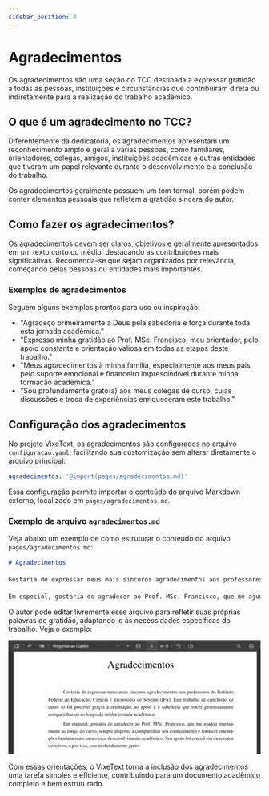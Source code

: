 ```yaml
---
sidebar_position: 4
---
```


# Agradecimentos

Os agradecimentos são uma seção do TCC destinada a expressar gratidão a todas as pessoas, instituições e circunstâncias que contribuíram direta ou indiretamente para a realização do trabalho acadêmico.

## O que é um agradecimento no TCC?

Diferentemente da dedicatória, os agradecimentos apresentam um reconhecimento amplo e geral a várias pessoas, como familiares, orientadores, colegas, amigos, instituições acadêmicas e outras entidades que tiveram um papel relevante durante o desenvolvimento e a conclusão do trabalho.

Os agradecimentos geralmente possuem um tom formal, porém podem conter elementos pessoais que refletem a gratidão sincera do autor.

## Como fazer os agradecimentos?

Os agradecimentos devem ser claros, objetivos e geralmente apresentados em um texto curto ou médio, destacando as contribuições mais significativas. Recomenda-se que sejam organizados por relevância, começando pelas pessoas ou entidades mais importantes.

### Exemplos de agradecimentos

Seguem alguns exemplos prontos para uso ou inspiração:

- "Agradeço primeiramente a Deus pela sabedoria e força durante toda esta jornada acadêmica."
- "Expresso minha gratidão ao Prof. MSc. Francisco, meu orientador, pelo apoio constante e orientação valiosa em todas as etapas deste trabalho."
- "Meus agradecimentos à minha família, especialmente aos meus pais, pelo suporte emocional e financeiro imprescindível durante minha formação acadêmica."
- "Sou profundamente grato(a) aos meus colegas de curso, cujas discussões e troca de experiências enriqueceram este trabalho."

## Configuração dos agradecimentos

No projeto VixeText, os agradecimentos são configurados no arquivo `configuracao.yaml`, facilitando sua customização sem alterar diretamente o arquivo principal:

```yaml
agradecimentos: '@import(pages/agradecimentos.md)'
```

Essa configuração permite importar o conteúdo do arquivo Markdown externo, localizado em `pages/agradecimentos.md`.

### Exemplo de arquivo `agradecimentos.md`

Veja abaixo um exemplo de como estruturar o conteúdo do arquivo `pages/agradecimentos.md`:

```md
# Agradecimentos

Gostaria de expressar meus mais sinceros agradecimentos aos professores do Instituto Federal de Educação, Ciência e Tecnologia de Sergipe (IFS). Este trabalho de conclusão de curso só foi possível graças à orientação, ao apoio e à sabedoria que vocês generosamente compartilharam ao longo da minha jornada acadêmica.

Em especial, gostaria de agradecer ao Prof. MSc. Francisco, que me ajudou imensamente ao longo do curso, sempre disposto a compartilhar seu conhecimento e fornecer orientações fundamentais para o meu desenvolvimento acadêmico. Seu apoio foi crucial em momentos decisivos, e por isso, sou profundamente grato.
```

O autor pode editar livremente esse arquivo para refletir suas próprias palavras de gratidão, adaptando-o às necessidades específicas do trabalho. Veja o exemplo:

![Exemplo dos agradecimentos em PDF](../../assets/img/exemplo-de-agradecimentos.png)

Com essas orientações, o VixeText torna a inclusão dos agradecimentos uma tarefa simples e eficiente, contribuindo para um documento acadêmico completo e bem estruturado.
